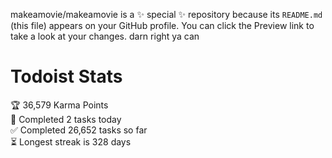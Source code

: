 makeamovie/makeamovie is a ✨ special ✨ repository because its `README.md` (this file) appears on your GitHub profile.
You can click the Preview link to take a look at your changes. darn right ya can

# Todoist Stats

<!-- TODO-IST:START -->
🏆  36,579 Karma Points           
🌸  Completed 2 tasks today           
✅  Completed 26,652 tasks so far           
⏳  Longest streak is 328 days
<!-- TODO-IST:END -->